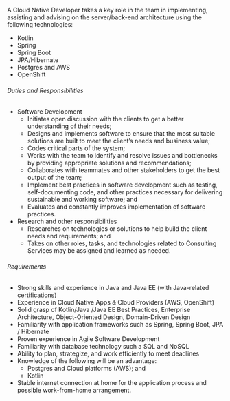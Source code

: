 <!-- ---
layout:       jobs
class:        job
title:        "Cloud Native Developer"
titles:       "Cloud Native Developer"
photo: "https://www.orangeandbronze.com/assets/images/fb-careers.png"
description:  A Cloud Native Developer takes a key role in the team in implementing, assisting and advising on the server/back-end architecture.
date:         2020-07-26 16:42:00 +0800
categories:   jobs
--- -- >
<!-- Do not leave new lines after each element. Elements after new lines will not be rendered. -->
<p>
A Cloud Native Developer takes a key role in the team in implementing, assisting and advising on the server/back-end architecture using the following technologies:
     <ul>
        <li>Kotlin</li>
        <li>Spring</li>
        <li>Spring Boot</li>
        <li>JPA/Hibernate</li>
        <li>Postgres and AWS</li>
        <li>OpenShift</li>
    </ul>
</p>
<h6 class="-dark">Duties and Responsibilities</h6>
<ul>
  <li>Software Development
    <ul>
      <li>Initiates open discussion with the clients to get a better understanding of their needs;</li>
      <li>Designs and implements software to ensure that the most suitable solutions are built to meet the client’s needs and business value;</li>
      <li>Codes critical parts of the system;</li>
      <li>Works with the team to identify and resolve issues and bottlenecks by providing appropriate solutions and recommendations;</li>
      <li>Collaborates with teammates and other stakeholders to get the best output of the team;</li>
      <li>Implement best practices in software development such as testing, self-documenting code, and other practices necessary for delivering sustainable and working software; and</li>
      <li>Evaluates and constantly improves implementation of software practices.</li>  
    </ul>
  </li>
  <li>Research and other responsibilities
    <ul>
      <li>Researches on technologies or solutions to help build the client needs and requirements; and</li>
      <li>Takes on other roles, tasks, and technologies related to Consulting Services may be assigned and learned as needed.</li>
    </ul>
  </li>
</ul>
<h6 class="-dark">Requirements</h6>
<ul>
  <li>Strong skills and experience in Java and Java EE (with Java-related certifications)</li>
  <li>Experience in Cloud Native Apps & Cloud Providers (AWS, OpenShift)</li>
  <li>Solid grasp of Kotlin/Java /Java EE Best Practices, Enterprise Architecture, Object-Oriented Design, Domain-Driven Design</li>
  <li>Familiarity with application frameworks such as Spring, Spring Boot, JPA / Hibernate</li>
  <li>Proven experience in Agile Software Development</li>
  <li>Familiarity with database technology such a SQL and NoSQL</li>
  <li>Ability to plan, strategize, and work efficiently to meet deadlines</li>
  <li>Knowledge of the following will be an advantage:
    <ul>
        <li>Postgres and Cloud platforms (AWS); and</li>
        <li>Kotlin</li>
    </ul>
  </li>
  <li>Stable internet connection at home for the application process and possible work-from-home arrangement.</li>
</ul>





